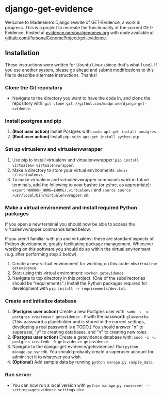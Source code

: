 django-get-evidence
===================

Welcome to Madeleine's Django rewrite of GET-Evidence, a work in progress. 
This is a project to recreate the functionality of the current GET-Evidence,
hosted at [evidence.personalgenomes.org](http://evidence.personalgenomes.org) with code available at
[github.com/PersonalGenomeProject/get-evidence](https://github.com/PersonalGenomeProject/get-evidence).

Installation
------------
These instructions were written for Ubuntu Linux (since that's what I use).
If you use another system, please go ahead and submit modifications to this file
to describe alternate instructions. Thanks!

### Clone the Git repository ###

* Navigate to the directory you want to have the code in, and clone the 
repository with: `git clone git://github.com/madprime/django-get-evidence`.

### Install postgres and pip ###

1. **(Root user action)** Install Postgres with: `sudo apt-get install postgres` 
2. **(Root user action)** Install pip: `sudo apt-get install python-pip` 

### Set up virtualenv and virtualenvwrapper ###

1. Use pip to install virtualenv and virtualenvwrapper: `pip install virtualenv virtualenvwrapper`.
2. Make a directory to store your virtual environments: `mkdir ~/.virtualenvs`
3. To make virtualenv and virtualenvwrapper commands work in future terminals, add the 
following to your bashrc (or zshrc, as appropriate): 
`export WORKON_HOME=$HOME/.virtualenvs` and
`source source /usr/local/bin/virtualenvwrapper.sh`.

### Make a virtual environment and install required Python packages ###

If you open a new terminal you should now be able to access the virtualenvwrapper commands listed below.

If you aren't familiar with pip and virtualenv: these are standard aspects of Python development,
greatly facilitating package management. Whenever working on this software you should do so within
the virtual environment (e.g. after performing step 2 below).

1. Create a new virtual environment for working on this code: `mkvirtualenv getevidence`
2. Start using this virtual environment: `workon getevidence`
3. Navigate to top directory in this project. (One of the subdirectories
should be "requirements".) Install the Python packages required for development with 
`pip install -r requirements/dev.txt`.

### Create and initialize database ###

1. **(Postgres user action)** Create a new Postgres user with: `sudo -i -u postgres createuser getevidence -P`
with the password: `glassworks`. (This password a placeholder and is stored in the current settings,
developing a real password is a TODO.) You should answer "n" to superuser, "y" to creating databases,
and "n" to creating new roles.
2. **(Postgres user action)** Create a getevidence database with:
`sudo -i -u postgres createdb -O getevidence getevidence`
3. Navigate to the django-get-evidence/getevidence/. Run `python manage.py syncdb`. You should probably 
create a superuser account for admin; set it to whatever you wish.
4. **(Optional)** Add sample data by running `python manage.py sample_data`.

### Run server ###

* You can now run a local version with `python manage.py runserver --settings=getevidence.settings.dev`
